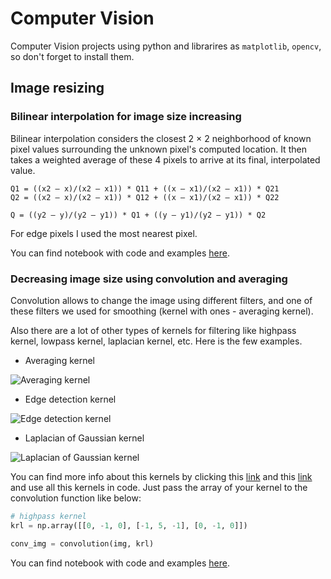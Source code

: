 # Computer Vision
Computer Vision projects using python and librarires as `matplotlib`, `opencv`, so don't forget to install them.

## Image resizing

### Bilinear interpolation for image size increasing

Bilinear interpolation considers the closest 2 × 2 neighborhood of known pixel values surrounding the unknown pixel's computed location. 
It then takes a weighted average of these 4 pixels to arrive at its final, interpolated value.
```
Q1 = ((x2 – x)/(x2 – x1)) * Q11 + ((x – x1)/(x2 – x1)) * Q21
Q2 = ((x2 – x)/(x2 – x1)) * Q12 + ((x – x1)/(x2 – x1)) * Q22

Q = ((y2 – y)/(y2 – y1)) * Q1 + ((y – y1)/(y2 – y1)) * Q2
```
For edge pixels I used the most nearest pixel.

You can find notebook with code and examples [here](https://github.com/MrCrambo/Computer-Vision/blob/master/Image%20Resizing/ImageBilinearResizing.ipynb).

### Decreasing image size using convolution and averaging

Convolution allows to change the image using different filters, and one of these filters we used for smoothing (kernel with ones - averaging kernel).

Also there are a lot of other types of kernels for filtering like highpass kernel, lowpass kernel, laplacian kernel, etc. Here is the few examples.
- Averaging kernel

![Averaging kernel](http://aishack.in/static/img/tut/conv-simple-blur.jpg)

- Edge detection kernel

![Edge detection kernel](http://aishack.in/static/img/tut/conv-edge-detection.jpg)

- Laplacian of Gaussian kernel

![Laplacian of Gaussian kernel](http://aishack.in/static/img/tut/conv-laplacian-of-gaussian.jpg)

You can find more info about this kernels by clicking this [link](https://northstar-www.dartmouth.edu/doc/idl/html_6.2/Filtering_an_Imagehvr.html) and this [link](http://aishack.in/tutorials/image-convolution-examples/) and use all this kernels in code. Just pass the array of your kernel to the convolution function like below:
```python
# highpass kernel
krl = np.array([[0, -1, 0], [-1, 5, -1], [0, -1, 0]])

conv_img = convolution(img, krl)
```

You can find notebook with code and examples [here](https://github.com/MrCrambo/Computer-Vision/blob/master/Image%20Resizing/ImageSizeDecreasing.ipynb).

